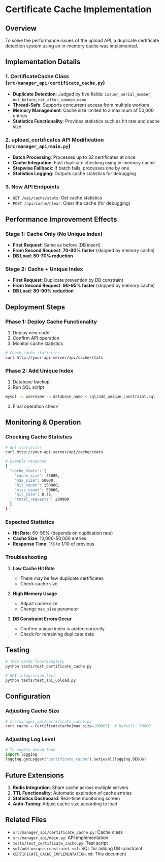 # Certificate Cache Implementation

## Overview

To solve the performance issues of the upload API, a duplicate certificate detection system using an in-memory cache was implemented.

## Implementation Details

### 1. CertificateCache Class (`src/manager_api/certificate_cache.py`)

- **Duplicate Detection**: Judged by five fields: `issuer`, `serial_number`, `not_before`, `not_after`, `common_name`
- **Thread-Safe**: Supports concurrent access from multiple workers
- **Memory Management**: Cache size limited to a maximum of 50,000 entries
- **Statistics Functionality**: Provides statistics such as hit rate and cache size

### 2. upload_certificates API Modification (`src/manager_api/main.py`)

- **Batch Processing**: Processes up to 32 certificates at once
- **Cache Integration**: Fast duplicate checking using in-memory cache
- **Stepwise Fallback**: If batch fails, processes one by one
- **Statistics Logging**: Outputs cache statistics for debugging

### 3. New API Endpoints

- `GET /api/cache/stats`: Get cache statistics
- `POST /api/cache/clear`: Clear the cache (for debugging)

## Performance Improvement Effects

### Stage 1: Cache Only (No Unique Index)
- **First Request**: Same as before (DB insert)
- **From Second Request**: **70-90% faster** (skipped by memory cache)
- **DB Load**: **50-70% reduction**

### Stage 2: Cache + Unique Index
- **First Request**: Duplicate prevention by DB constraint
- **From Second Request**: **90-95% faster** (skipped by memory cache)
- **DB Load**: **80-90% reduction**

## Deployment Steps

### Phase 1: Deploy Cache Functionality

1. Deploy new code
2. Confirm API operation
3. Monitor cache statistics

```bash
# Check cache statistics
curl http://your-api-server/api/cache/stats
```

### Phase 2: Add Unique Index

1. Database backup
2. Run SQL script

```bash
mysql -u username -p database_name < sql/add_unique_constraint.sql
```

3. Final operation check

## Monitoring & Operation

### Checking Cache Statistics

```bash
# Get statistics
curl http://your-api-server/api/cache/stats

# Example response
{
  "cache_stats": {
    "cache_size": 25000,
    "max_size": 50000,
    "hit_count": 150000,
    "miss_count": 50000,
    "hit_rate": 0.75,
    "total_requests": 200000
  }
}
```

### Expected Statistics

- **Hit Rate**: 60-90% (depends on duplication rate)
- **Cache Size**: 10,000-50,000 entries
- **Response Time**: 1/3 to 1/10 of previous

### Troubleshooting

1. **Low Cache Hit Rate**
   - There may be few duplicate certificates
   - Check cache size

2. **High Memory Usage**
   - Adjust cache size
   - Change `max_size` parameter

3. **DB Constraint Errors Occur**
   - Confirm unique index is added correctly
   - Check for remaining duplicate data

## Testing

```bash
# Test cache functionality
python tests/test_certificate_cache.py

# API integration test
python tests/test_api_upload.py
```

## Configuration

### Adjusting Cache Size

```python
# src/manager_api/certificate_cache.py
cert_cache = CertificateCache(max_size=100000)  # Default: 50000
```

### Adjusting Log Level

```python
# To enable debug logs
import logging
logging.getLogger("certificate_cache").setLevel(logging.DEBUG)
```

## Future Extensions

1. **Redis Integration**: Share cache across multiple servers
2. **TTL Functionality**: Automatic expiration of cache entries
3. **Statistics Dashboard**: Real-time monitoring screen
4. **Auto-Tuning**: Adjust cache size according to load

## Related Files

- `src/manager_api/certificate_cache.py`: Cache class
- `src/manager_api/main.py`: API implementation
- `tests/test_certificate_cache.py`: Test script
- `sql/add_unique_constraint.sql`: SQL for adding DB constraint
- `CERTIFICATE_CACHE_IMPLEMENTATION.md`: This document
